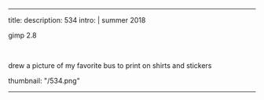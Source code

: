 ---

title: 
description: 534
intro: |
summer 2018

gimp 2.8

​

drew a picture of my favorite bus to print on shirts and stickers

thumbnail: "/534.png"

---